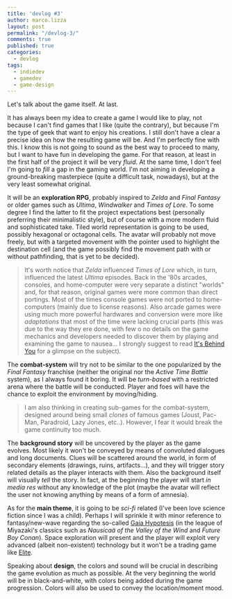 ```yaml
---
title: 'devlog #3'
author: marco.lizza
layout: post
permalink: "/devlog-3/"
comments: true
published: true
categories: 
  - devlog
tags: 
  - indiedev
  - gamedev
  - game-design
---
```

Let's talk about the game itself. At last.

It has always been my idea to create a game I would like to play, not because I can't find games that I like (quite the contrary), but because I'm the type of geek that want to enjoy his creations. I still don't have a clear a precise idea on how the resulting game will be. And I'm perfectly fine with this. I know this is not going to sound as the best way to proceed to many, but I want to have fun in developing the game. For that reason, at least in the first half of the project it will be very *fluid*. At the same time, I don't feel I'm going to *fill* a gap in the gaming world. I'm not aiming in developing a ground-breaking masterpiece (quite a difficult task, nowadays), but at the very least somewhat original.

It will be an **exploration RPG**, probably inspired to *Zelda* and *Final Fantasy* or older games such as *Ultima*, *Windwalker* and *Times of Lore*. To some degree I find the latter to fit the project expectations best (personally preferring their minimalistic style), but of course with a more modern fluid and sophisticated take. Tiled world representation is going to be used, possibly hexagonal or octagonal cells. The avatar will probably not move freely, but with a targeted movement with the pointer used to highlight the destination cell (and the game possibly find the movement path with or without pathfinding, that is yet to be decided).

> It's worth notice that *Zelda* influenced *Times of Lore* which, in turn, influenced the latest *Ultima* episodes. Back in the '80s arcades, consoles, and home-computer were very separate a distinct "worlds" and, for that reason, original games were more common than direct portings. Most of the times console games were not ported to home-computers (mainly due to license reasons). Also arcade games were using much more powerful hardwares and conversion were more like *adaptations* that most of the time were lacking crucial parts (this was due to the way they ere done, with few o no details on the game mechanics and developers needed to discover them by playing and examining the game to nausea... I strongly suggest to read [It's Behind You](http://bizzley.imbahost.com/download.html) for a glimpse on the subject).

The **combat-system** will try not to be similar to the one popularized by the  *Final Fantasy* franchise (neither the original nor the *Active Time Battle* system), as I always found it boring. It will be *turn-based* with a restricted arena where the battle will be conducted. Player and foes will have the chance to exploit the environment by moving/hiding.

> I am also thinking in creating sub-games for the combat-system, designed around being small *clones* of famous games (Joust, Pac-Man, Paradroid, Lazy Jones, etc..). However, I fear it would break the game continuity too much.

The **background story** will be uncovered by the player as the game evolves. Most likely it won't be conveyed by means of convoluted dialogues and long documents. Clues will be scattered around the world, in form of secondary elements (drawings, ruins, artifacts...), and they will trigger story related details as the player interacts with them. Also the background itself will visually *tell* the story. In fact, at the beginning the player will start *in media res* without any knowledge of the plot (maybe the avatar will reflect the user not knowing anything by means of a form of amnesia).

As for the **main theme**, it is going to be *sci-fi* related (I've been love science fiction since I was a child). Perhaps I will sprinkle it with minor reference to fantasy/new-wave regarding the so-called [Gaia Hypotesis](https://en.wikipedia.org/wiki/Gaia_hypothesis) (in the league of Miyazaki's classics such as *Nausicaä of the Valley of the Wind* and *Future Boy Conan*). Space exploration will present and the player will exploit very advanced (albeit non-existent) technology but it won't be a trading game like [Elite](https://en.wikipedia.org/wiki/Elite_(video_game)).

Speaking about **design**, the colors and sound will be crucial in describing the game evolution as much as possible. At the very beginning the world will be in black-and-white, with colors being added during the game progression. Colors will also be used to convey the location/moment mood.
